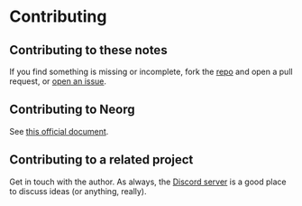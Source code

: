 # Contributing

## Contributing to these notes

If you find something is missing or incomplete, fork the [repo](https://github.com/yelircaasi/neorg-notes) and open a pull request, or [open an issue](https://github.com/yelircaasi/neorg-notes/issues/new/choose).

## Contributing to Neorg

See [this official document](https://github.com/nvim-neorg/neorg/blob/main/docs/CONTRIBUTING.md).

## Contributing to a related project

Get in touch with the author. As always, the [Discord server](https://discord.gg/T6EgTAX7ht) is a good place to discuss ideas (or anything, really).